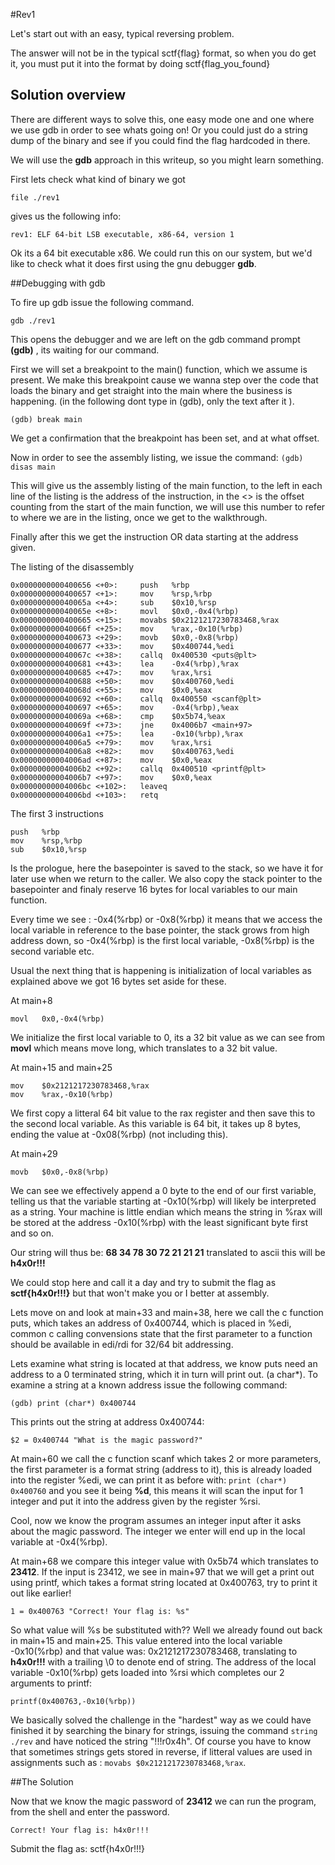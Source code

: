 #Rev1

Let's start out with an easy, typical reversing problem.

The answer will not be in the typical sctf{flag} format, so when you do get it, you must put it into the format by doing sctf{flag_you_found}


## Solution overview

There are different ways to solve this, one easy mode one and one where we use gdb in order to see whats going on! Or you could just do a string dump of the binary and see if you could find the flag hardcoded in there.

We will use the **gdb** approach in this writeup, so you might learn something.

First lets check what kind of binary we got

`file ./rev1`

gives us the following info:

`rev1: ELF 64-bit LSB executable, x86-64, version 1`

Ok its a 64 bit executable x86. We could run this on our system, but we'd like to check what it does first using the gnu debugger **gdb**.

##Debugging with gdb

 To fire up gdb issue the following command.

`gdb ./rev1`

This opens the debugger and we are left on the gdb command prompt **(gdb)** , its waiting for our command.

First we will set a breakpoint to the main() function, which we assume is present. We make this breakpoint cause we wanna step over the code that loads the binary and get straight into the main where the business is happening.
(in the following dont type in (gdb), only the text after it ).

`(gdb) break main`

We get a confirmation that the breakpoint has been set, and at what offset.

Now in order to see the assembly listing, we issue the command:
`(gdb) disas main`

This will give us the assembly listing of the main function, to the left in each line of the listing is the address of the instruction, in the <> is the offset counting from the start of the main function, we will use this number to refer to where we are in the listing, once we get to the walkthrough.

Finally after this we get the instruction OR data starting at the address given.

The listing of the disassembly

```
0x0000000000400656 <+0>:     push   %rbp
0x0000000000400657 <+1>:     mov    %rsp,%rbp
0x000000000040065a <+4>:     sub    $0x10,%rsp
0x000000000040065e <+8>:     movl   $0x0,-0x4(%rbp)
0x0000000000400665 <+15>:    movabs $0x2121217230783468,%rax
0x000000000040066f <+25>:    mov    %rax,-0x10(%rbp)
0x0000000000400673 <+29>:    movb   $0x0,-0x8(%rbp)
0x0000000000400677 <+33>:    mov    $0x400744,%edi
0x000000000040067c <+38>:    callq  0x400530 <puts@plt>
0x0000000000400681 <+43>:    lea    -0x4(%rbp),%rax
0x0000000000400685 <+47>:    mov    %rax,%rsi
0x0000000000400688 <+50>:    mov    $0x400760,%edi
0x000000000040068d <+55>:    mov    $0x0,%eax
0x0000000000400692 <+60>:    callq  0x400550 <scanf@plt>
0x0000000000400697 <+65>:    mov    -0x4(%rbp),%eax
0x000000000040069a <+68>:    cmp    $0x5b74,%eax
0x000000000040069f <+73>:    jne    0x4006b7 <main+97>
0x00000000004006a1 <+75>:    lea    -0x10(%rbp),%rax
0x00000000004006a5 <+79>:    mov    %rax,%rsi
0x00000000004006a8 <+82>:    mov    $0x400763,%edi
0x00000000004006ad <+87>:    mov    $0x0,%eax
0x00000000004006b2 <+92>:    callq  0x400510 <printf@plt>
0x00000000004006b7 <+97>:    mov    $0x0,%eax
0x00000000004006bc <+102>:   leaveq
0x00000000004006bd <+103>:   retq

```

The first 3 instructions

```
push   %rbp
mov    %rsp,%rbp
sub    $0x10,%rsp
```

Is the prologue, here the basepointer is saved to the stack, so we have it for later use when we return to the caller. We also copy the stack pointer to the basepointer and finaly reserve 16 bytes for local variables to  our main function.

Every time we see : -0x4(%rbp) or -0x8(%rbp) it means that we access the local variable in reference to the base pointer, the stack grows from high address down, so -0x4(%rbp) is the first local variable, -0x8(%rbp) is the second variable etc.

Usual the next thing that is happening is initialization of local variables as explained above we got 16 bytes set aside for these.

At main+8

```
movl   0x0,-0x4(%rbp)
```

We initialize the first local variable to 0, its a 32 bit value as we can see from **movl** which means move long, which translates to a 32 bit value.


At main+15 and main+25

```
mov    $0x2121217230783468,%rax
mov    %rax,-0x10(%rbp)
```

We first copy a litteral 64 bit value to the rax register and then save this to the second local variable. As this variable is 64 bit, it takes up 8 bytes, ending the value at -0x08(%rbp) (not including this).

At main+29

```
movb   $0x0,-0x8(%rbp)
```

We can see we effectively append a 0 byte to the end of our first variable, telling us that the variable starting at -0x10(%rbp) will likely be interpreted as a string. Your machine is little endian which means the string in %rax will be stored at the address -0x10(%rbp) with the least significant byte first and so on.

Our string will thus be: **68 34 78 30 72 21 21 21** translated to ascii this will be **h4x0r!!!**

We could stop here and call it a day and try to submit the flag as **sctf{h4x0r!!!}** but that won't make you or I better at assembly.

Lets move on and look at main+33 and main+38, here we call the c function puts, which takes an address of 0x400744, which is placed in %edi, common c calling convensions state that the first parameter to a function should be available in edi/rdi for 32/64 bit addressing.

Lets examine what string is located at that address, we know puts need an address to a 0 terminated string, which it in turn will print out. (a char*). To examine a string at a known address issue the following command:

`(gdb) print (char*) 0x400744`

This prints out the string at address 0x400744:

`$2 = 0x400744 "What is the magic password?"`

At main+60 we call the c function scanf which takes 2 or more parameters, the first parameter is a format string (address to it), this is already loaded into the register %edi,
we can print it as before with: `print (char*) 0x400760` and you see it being **%d**, this means it will scan the input for 1 integer and put it into the address given by the register %rsi.

Cool, now we know the program assumes an integer input after it asks about the magic password. The integer we enter will end up in the local variable at -0x4(%rbp).

At main+68 we compare this integer value with 0x5b74 which translates to **23412**.
If the input is 23412, we see in main+97 that we will get a print out using printf, which takes a format string located at 0x400763, try to print it out like earlier!

`1 = 0x400763 "Correct! Your flag is: %s"`

So what value will %s be substituted with?? Well we already found out back in main+15 and main+25. This value entered into the local variable -0x10(%rbp) and that value was:
0x2121217230783468, translating to **h4x0r!!!** with a trailing \0 to denote end of string.
The address of the local variable -0x10(%rbp) gets loaded into %rsi which completes our 2 arguments to printf:

```printf(0x400763,-0x10(%rbp))```

We basically solved the challenge in the "hardest" way as we could have finished it by searching the binary for strings, issuing the command `string ./rev` and have noticed the string "!!!r0x4h". Of course you have to know that sometimes strings gets stored in reverse, if litteral values are used in assignments such as : `movabs $0x2121217230783468,%rax`.

##The Solution

Now that we know the magic password of **23412** we can run the program, from the shell and enter the password.

`Correct! Your flag is: h4x0r!!!`

Submit the flag as: sctf{h4x0r!!!}

